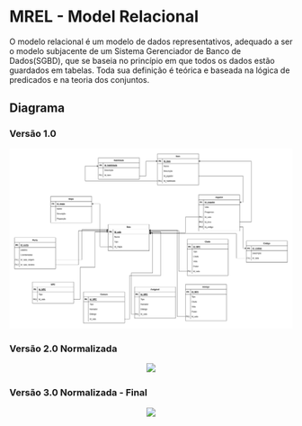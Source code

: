 # MREL - Model Relacional

O modelo relacional é um modelo de dados representativos, adequado a ser o modelo subjacente de um Sistema Gerenciador de Banco de Dados(SGBD), que se baseia no princípio em que todos os dados estão guardados em tabelas. Toda sua definição é teórica e baseada na lógica de predicados e na teoria dos conjuntos.

## Diagrama

### Versão 1.0 
<p align="center">
  <img  src="images/../../images/MREL.png">
</p>

### Versão 2.0 Normalizada

<p align="center">
  <img  src="https://user-images.githubusercontent.com/54143767/212798038-9ab88424-4c63-4640-80b2-ac5089b215ee.png">
</p>

### Versão 3.0 Normalizada - Final

<p align="center">
  <img  src="https://user-images.githubusercontent.com/54143767/217132998-198188e4-1dd8-4151-a119-203d075621a2.png">
</p>
